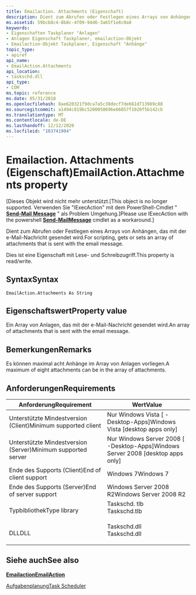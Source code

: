 ```yaml
---
title: Emailaction. Attachments (Eigenschaft)
description: Dient zum Abrufen oder Festlegen eines Arrays von Anhängen, das mit der e-Mail-Nachricht gesendet wird.
ms.assetid: 59bcb8c4-8b8c-4f09-94d6-3a65f1e8c0a8
keywords:
- Eigenschaften Taskplaner "Anlagen"
- Anlagen Eigenschaft Taskplaner, emailaction-Objekt
- Emailaction-Objekt Taskplaner, Eigenschaft "Anhänge"
topic_type:
- apiref
api_name:
- EmailAction.Attachments
api_location:
- taskschd.dll
api_type:
- COM
ms.topic: reference
ms.date: 05/31/2018
ms.openlocfilehash: 8ae620321f9dca7a5c38decf7de661d713989c88
ms.sourcegitcommit: a1494c819bc5200050696e66057f1020f5b142cb
ms.translationtype: MT
ms.contentlocale: de-DE
ms.lasthandoff: 12/12/2020
ms.locfileid: "103741904"
---
```

# <a name="emailactionattachments-property"></a><span data-ttu-id="b9828-106">Emailaction. Attachments (Eigenschaft)</span><span class="sxs-lookup"><span data-stu-id="b9828-106">EmailAction.Attachments property</span></span>

<span data-ttu-id="b9828-107">\[Dieses Objekt wird nicht mehr unterstützt.</span><span class="sxs-lookup"><span data-stu-id="b9828-107">\[This object is no longer supported.</span></span> <span data-ttu-id="b9828-108">Verwenden Sie "IExecAction" mit dem PowerShell-Cmdlet " [**Send-Mail Message**](/powershell/module/microsoft.powershell.utility/send-mailmessage) " als Problem Umgehung.\]</span><span class="sxs-lookup"><span data-stu-id="b9828-108">Please use IExecAction with the powershell [**Send-MailMessage**](/powershell/module/microsoft.powershell.utility/send-mailmessage) cmdlet as a workaround.\]</span></span>

<span data-ttu-id="b9828-109">Dient zum Abrufen oder Festlegen eines Arrays von Anhängen, das mit der e-Mail-Nachricht gesendet wird.</span><span class="sxs-lookup"><span data-stu-id="b9828-109">For scripting, gets or sets an array of attachments that is sent with the email message.</span></span>

<span data-ttu-id="b9828-110">Dies ist eine Eigenschaft mit Lese- und Schreibzugriff.</span><span class="sxs-lookup"><span data-stu-id="b9828-110">This property is read/write.</span></span>

## <a name="syntax"></a><span data-ttu-id="b9828-111">Syntax</span><span class="sxs-lookup"><span data-stu-id="b9828-111">Syntax</span></span>


```VB
EmailAction.Attachments As String
```



## <a name="property-value"></a><span data-ttu-id="b9828-112">Eigenschaftswert</span><span class="sxs-lookup"><span data-stu-id="b9828-112">Property value</span></span>

<span data-ttu-id="b9828-113">Ein Array von Anlagen, das mit der e-Mail-Nachricht gesendet wird.</span><span class="sxs-lookup"><span data-stu-id="b9828-113">An array of attachments that is sent with the email message.</span></span>

## <a name="remarks"></a><span data-ttu-id="b9828-114">Bemerkungen</span><span class="sxs-lookup"><span data-stu-id="b9828-114">Remarks</span></span>

<span data-ttu-id="b9828-115">Es können maximal acht Anhänge im Array von Anlagen vorliegen.</span><span class="sxs-lookup"><span data-stu-id="b9828-115">A maximum of eight attachments can be in the array of attachments.</span></span>

## <a name="requirements"></a><span data-ttu-id="b9828-116">Anforderungen</span><span class="sxs-lookup"><span data-stu-id="b9828-116">Requirements</span></span>



| <span data-ttu-id="b9828-117">Anforderung</span><span class="sxs-lookup"><span data-stu-id="b9828-117">Requirement</span></span> | <span data-ttu-id="b9828-118">Wert</span><span class="sxs-lookup"><span data-stu-id="b9828-118">Value</span></span> |
|-------------------------------------|-----------------------------------------------------------------------------------------|
| <span data-ttu-id="b9828-119">Unterstützte Mindestversion (Client)</span><span class="sxs-lookup"><span data-stu-id="b9828-119">Minimum supported client</span></span><br/> | <span data-ttu-id="b9828-120">Nur Windows Vista \[ -Desktop-Apps\]</span><span class="sxs-lookup"><span data-stu-id="b9828-120">Windows Vista \[desktop apps only\]</span></span><br/>                                          |
| <span data-ttu-id="b9828-121">Unterstützte Mindestversion (Server)</span><span class="sxs-lookup"><span data-stu-id="b9828-121">Minimum supported server</span></span><br/> | <span data-ttu-id="b9828-122">Nur Windows Server 2008 \[ -Desktop-Apps\]</span><span class="sxs-lookup"><span data-stu-id="b9828-122">Windows Server 2008 \[desktop apps only\]</span></span><br/>                                    |
| <span data-ttu-id="b9828-123">Ende des Supports (Client)</span><span class="sxs-lookup"><span data-stu-id="b9828-123">End of client support</span></span><br/>    | <span data-ttu-id="b9828-124">Windows 7</span><span class="sxs-lookup"><span data-stu-id="b9828-124">Windows 7</span></span><br/>                                                                    |
| <span data-ttu-id="b9828-125">Ende des Supports (Server)</span><span class="sxs-lookup"><span data-stu-id="b9828-125">End of server support</span></span><br/>    | <span data-ttu-id="b9828-126">Windows Server 2008 R2</span><span class="sxs-lookup"><span data-stu-id="b9828-126">Windows Server 2008 R2</span></span><br/>                                                       |
| <span data-ttu-id="b9828-127">Typbibliothek</span><span class="sxs-lookup"><span data-stu-id="b9828-127">Type library</span></span><br/>             | <dl> <span data-ttu-id="b9828-128"><dt>Taskschd. tlb</dt></span><span class="sxs-lookup"><span data-stu-id="b9828-128"><dt>Taskschd.tlb</dt></span></span> </dl> |
| <span data-ttu-id="b9828-129">DLL</span><span class="sxs-lookup"><span data-stu-id="b9828-129">DLL</span></span><br/>                      | <dl> <span data-ttu-id="b9828-130"><dt>Taskschd.dll</dt></span><span class="sxs-lookup"><span data-stu-id="b9828-130"><dt>Taskschd.dll</dt></span></span> </dl> |



## <a name="see-also"></a><span data-ttu-id="b9828-131">Siehe auch</span><span class="sxs-lookup"><span data-stu-id="b9828-131">See also</span></span>

<dl> <dt>

[<span data-ttu-id="b9828-132">**Emailaction**</span><span class="sxs-lookup"><span data-stu-id="b9828-132">**EmailAction**</span></span>](emailaction.md)
</dt> <dt>

[<span data-ttu-id="b9828-133">Aufgabenplanung</span><span class="sxs-lookup"><span data-stu-id="b9828-133">Task Scheduler</span></span>](task-scheduler-start-page.md)
</dt> </dl>

 

